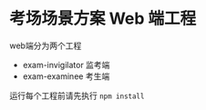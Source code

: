 # 考场场景方案 Web 端工程

web端分为两个工程

- exam-invigilator 监考端
- exam-examinee 考生端

运行每个工程前请先执行 `npm install`
